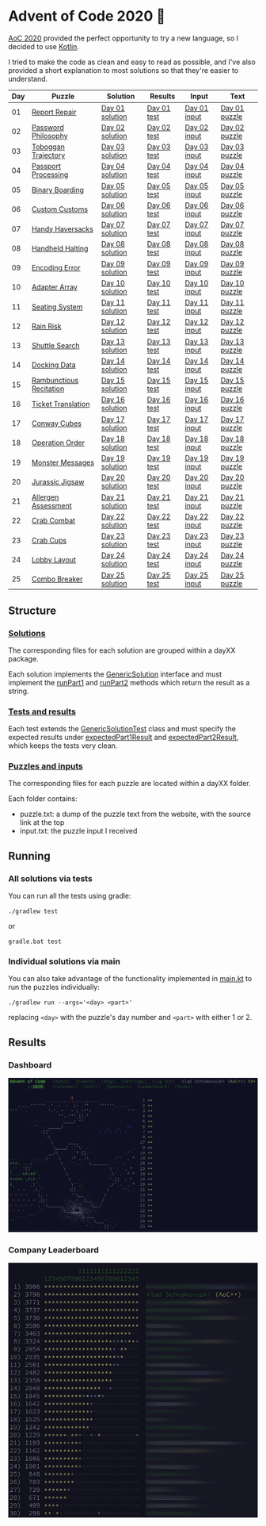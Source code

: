 # Advent of Code 2020 :christmas_tree:

[AoC 2020](http://adventofcode.com/2020) provided the perfect opportunity to try a new language, so I decided to use [Kotlin](https://kotlinlang.org/).

I tried to make the code as clean and easy to read as possible, and I've also provided a short explanation to most solutions so that they're easier to understand.

|Day|Puzzle|Solution|Results|Input|Text|
|-----|-----|-----|-----|-----|-----|
|01|[Report Repair](http://adventofcode.com/2020/day/1)|[Day 01 solution](/src/main/kotlin/solutions/day01/Solution.kt)|[Day 01 test](/src/test/kotlin/solutions/day01/SolutionTest.kt)|[Day 01 input](/src/main/resources/solutions/day01/input.txt)|[Day 01 puzzle](/src/main/resources/solutions/day01/puzzle.txt)|
|02|[Password Philosophy](http://adventofcode.com/2020/day/2)|[Day 02 solution](/src/main/kotlin/solutions/day02/Solution.kt)|[Day 02 test](/src/test/kotlin/solutions/day02/SolutionTest.kt)|[Day 02 input](/src/main/resources/solutions/day02/input.txt)|[Day 02 puzzle](/src/main/resources/solutions/day02/puzzle.txt)|
|03|[Toboggan Trajectory](http://adventofcode.com/2020/day/3)|[Day 03 solution](/src/main/kotlin/solutions/day03/Solution.kt)|[Day 03 test](/src/test/kotlin/solutions/day03/SolutionTest.kt)|[Day 03 input](/src/main/resources/solutions/day03/input.txt)|[Day 03 puzzle](/src/main/resources/solutions/day03/puzzle.txt)|
|04|[Passport Processing](http://adventofcode.com/2020/day/4)|[Day 04 solution](/src/main/kotlin/solutions/day04/Solution.kt)|[Day 04 test](/src/test/kotlin/solutions/day04/SolutionTest.kt)|[Day 04 input](/src/main/resources/solutions/day04/input.txt)|[Day 04 puzzle](/src/main/resources/solutions/day04/puzzle.txt)|
|05|[Binary Boarding](http://adventofcode.com/2020/day/5)|[Day 05 solution](/src/main/kotlin/solutions/day05/Solution.kt)|[Day 05 test](/src/test/kotlin/solutions/day05/SolutionTest.kt)|[Day 05 input](/src/main/resources/solutions/day05/input.txt)|[Day 05 puzzle](/src/main/resources/solutions/day05/puzzle.txt)|
|06|[Custom Customs](http://adventofcode.com/2020/day/6)|[Day 06 solution](/src/main/kotlin/solutions/day06/Solution.kt)|[Day 06 test](/src/test/kotlin/solutions/day06/SolutionTest.kt)|[Day 06 input](/src/main/resources/solutions/day06/input.txt)|[Day 06 puzzle](/src/main/resources/solutions/day06/puzzle.txt)|
|07|[Handy Haversacks](http://adventofcode.com/2020/day/7)|[Day 07 solution](/src/main/kotlin/solutions/day07/Solution.kt)|[Day 07 test](/src/test/kotlin/solutions/day07/SolutionTest.kt)|[Day 07 input](/src/main/resources/solutions/day07/input.txt)|[Day 07 puzzle](/src/main/resources/solutions/day07/puzzle.txt)|
|08|[Handheld Halting](http://adventofcode.com/2020/day/8)|[Day 08 solution](/src/main/kotlin/solutions/day08/Solution.kt)|[Day 08 test](/src/test/kotlin/solutions/day08/SolutionTest.kt)|[Day 08 input](/src/main/resources/solutions/day08/input.txt)|[Day 08 puzzle](/src/main/resources/solutions/day08/puzzle.txt)|
|09|[Encoding Error](http://adventofcode.com/2020/day/9)|[Day 09 solution](/src/main/kotlin/solutions/day09/Solution.kt)|[Day 09 test](/src/test/kotlin/solutions/day09/SolutionTest.kt)|[Day 09 input](/src/main/resources/solutions/day09/input.txt)|[Day 09 puzzle](/src/main/resources/solutions/day09/puzzle.txt)|
|10|[Adapter Array](http://adventofcode.com/2020/day/10)|[Day 10 solution](/src/main/kotlin/solutions/day10/Solution.kt)|[Day 10 test](/src/test/kotlin/solutions/day10/SolutionTest.kt)|[Day 10 input](/src/main/resources/solutions/day10/input.txt)|[Day 10 puzzle](/src/main/resources/solutions/day10/puzzle.txt)|
|11|[Seating System](http://adventofcode.com/2020/day/11)|[Day 11 solution](/src/main/kotlin/solutions/day11/Solution.kt)|[Day 11 test](/src/test/kotlin/solutions/day11/SolutionTest.kt)|[Day 11 input](/src/main/resources/solutions/day11/input.txt)|[Day 11 puzzle](/src/main/resources/solutions/day11/puzzle.txt)|
|12|[Rain Risk](http://adventofcode.com/2020/day/12)|[Day 12 solution](/src/main/kotlin/solutions/day12/Solution.kt)|[Day 12 test](/src/test/kotlin/solutions/day12/SolutionTest.kt)|[Day 12 input](/src/main/resources/solutions/day12/input.txt)|[Day 12 puzzle](/src/main/resources/solutions/day12/puzzle.txt)|
|13|[Shuttle Search](http://adventofcode.com/2020/day/13)|[Day 13 solution](/src/main/kotlin/solutions/day13/Solution.kt)|[Day 13 test](/src/test/kotlin/solutions/day13/SolutionTest.kt)|[Day 13 input](/src/main/resources/solutions/day13/input.txt)|[Day 13 puzzle](/src/main/resources/solutions/day13/puzzle.txt)|
|14|[Docking Data](http://adventofcode.com/2020/day/14)|[Day 14 solution](/src/main/kotlin/solutions/day14/Solution.kt)|[Day 14 test](/src/test/kotlin/solutions/day14/SolutionTest.kt)|[Day 14 input](/src/main/resources/solutions/day14/input.txt)|[Day 14 puzzle](/src/main/resources/solutions/day14/puzzle.txt)|
|15|[Rambunctious Recitation](http://adventofcode.com/2020/day/15)|[Day 15 solution](/src/main/kotlin/solutions/day15/Solution.kt)|[Day 15 test](/src/test/kotlin/solutions/day15/SolutionTest.kt)|[Day 15 input](/src/main/resources/solutions/day15/input.txt)|[Day 15 puzzle](/src/main/resources/solutions/day15/puzzle.txt)|
|16|[Ticket Translation](http://adventofcode.com/2020/day/16)|[Day 16 solution](/src/main/kotlin/solutions/day16/Solution.kt)|[Day 16 test](/src/test/kotlin/solutions/day16/SolutionTest.kt)|[Day 16 input](/src/main/resources/solutions/day16/input.txt)|[Day 16 puzzle](/src/main/resources/solutions/day16/puzzle.txt)|
|17|[Conway Cubes](http://adventofcode.com/2020/day/17)|[Day 17 solution](/src/main/kotlin/solutions/day17/Solution.kt)|[Day 17 test](/src/test/kotlin/solutions/day17/SolutionTest.kt)|[Day 17 input](/src/main/resources/solutions/day17/input.txt)|[Day 17 puzzle](/src/main/resources/solutions/day17/puzzle.txt)|
|18|[Operation Order](http://adventofcode.com/2020/day/18)|[Day 18 solution](/src/main/kotlin/solutions/day18/Solution.kt)|[Day 18 test](/src/test/kotlin/solutions/day18/SolutionTest.kt)|[Day 18 input](/src/main/resources/solutions/day18/input.txt)|[Day 18 puzzle](/src/main/resources/solutions/day18/puzzle.txt)|
|19|[Monster Messages](http://adventofcode.com/2020/day/19)|[Day 19 solution](/src/main/kotlin/solutions/day19/Solution.kt)|[Day 19 test](/src/test/kotlin/solutions/day19/SolutionTest.kt)|[Day 19 input](/src/main/resources/solutions/day19/input.txt)|[Day 19 puzzle](/src/main/resources/solutions/day19/puzzle.txt)|
|20|[Jurassic Jigsaw](http://adventofcode.com/2020/day/20)|[Day 20 solution](/src/main/kotlin/solutions/day20/Solution.kt)|[Day 20 test](/src/test/kotlin/solutions/day20/SolutionTest.kt)|[Day 20 input](/src/main/resources/solutions/day20/input.txt)|[Day 20 puzzle](/src/main/resources/solutions/day20/puzzle.txt)|
|21|[Allergen Assessment](http://adventofcode.com/2020/day/21)|[Day 21 solution](/src/main/kotlin/solutions/day21/Solution.kt)|[Day 21 test](/src/test/kotlin/solutions/day21/SolutionTest.kt)|[Day 21 input](/src/main/resources/solutions/day21/input.txt)|[Day 21 puzzle](/src/main/resources/solutions/day21/puzzle.txt)|
|22|[Crab Combat](http://adventofcode.com/2020/day/22)|[Day 22 solution](/src/main/kotlin/solutions/day22/Solution.kt)|[Day 22 test](/src/test/kotlin/solutions/day22/SolutionTest.kt)|[Day 22 input](/src/main/resources/solutions/day22/input.txt)|[Day 22 puzzle](/src/main/resources/solutions/day22/puzzle.txt)|
|23|[Crab Cups](http://adventofcode.com/2020/day/23)|[Day 23 solution](/src/main/kotlin/solutions/day23/Solution.kt)|[Day 23 test](/src/test/kotlin/solutions/day23/SolutionTest.kt)|[Day 23 input](/src/main/resources/solutions/day23/input.txt)|[Day 23 puzzle](/src/main/resources/solutions/day23/puzzle.txt)|
|24|[Lobby Layout](http://adventofcode.com/2020/day/24)|[Day 24 solution](/src/main/kotlin/solutions/day24/Solution.kt)|[Day 24 test](/src/test/kotlin/solutions/day24/SolutionTest.kt)|[Day 24 input](/src/main/resources/solutions/day24/input.txt)|[Day 24 puzzle](/src/main/resources/solutions/day24/puzzle.txt)|
|25|[Combo Breaker](http://adventofcode.com/2020/day/25)|[Day 25 solution](/src/main/kotlin/solutions/day25/Solution.kt)|[Day 25 test](/src/test/kotlin/solutions/day25/SolutionTest.kt)|[Day 25 input](/src/main/resources/solutions/day25/input.txt)|[Day 25 puzzle](/src/main/resources/solutions/day25/puzzle.txt)|

## Structure

### [Solutions](/src/main/kotlin/solutions)
The corresponding files for each solution are grouped within a dayXX package.

Each solution implements the [GenericSolution](/src/main/kotlin/solutions/GenericSolution.kt) interface and must implement the [runPart1](/src/main/kotlin/solutions/GenericSolution.kt#L6) and [runPart2](/src/main/kotlin/solutions/GenericSolution.kt#L7) methods which return the result as a string. 

### [Tests and results](/src/test/kotlin/solutions)
Each test extends the [GenericSolutionTest](/src/test/kotlin/GenericSolutionTest.kt) class and must specify the expected results under [expectedPart1Result](/src/test/kotlin/GenericSolutionTest.kt#L7) and [expectedPart2Result](/src/test/kotlin/GenericSolutionTest.kt#L8), which keeps the tests very clean.

### [Puzzles and inputs](/src/main/resources/solutions)
The corresponding files for each puzzle are located within a dayXX folder.

Each folder contains:
- puzzle.txt: a dump of the puzzle text from the website, with the source link at the top
- input.txt: the puzzle input I received

## Running

### All solutions via tests
You can run all the tests using gradle:

    ./gradlew test

or

    gradle.bat test

### Individual solutions via main
You can also take advantage of the functionality implemented in [main.kt](/src/main/kotlin/main.kt) to run the puzzles individually:

    ./gradlew run --args='<day> <part>'

replacing `<day>` with the puzzle's day number and `<part>` with either 1 or 2.

## Results

### Dashboard
![Advent of Code 2020 Dashboard Result](dashboard.png)


### Company Leaderboard
![Anonymized Private Company Leaderboard](company-leaderboard-anonymized.jpg)
